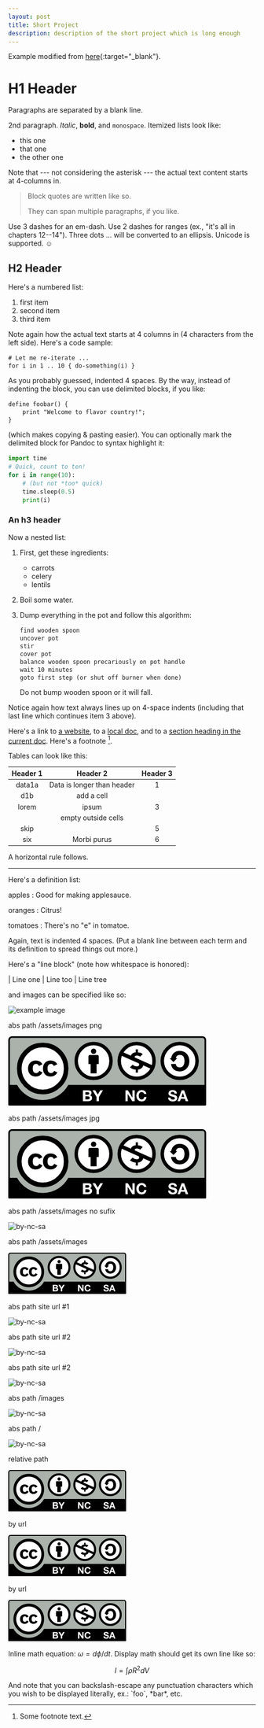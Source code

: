 ```yaml
---
layout: post
title: Short Project
description: description of the short project which is long enough
---
```

Example modified from [here](http://www.unexpected-vortices.com/sw/rippledoc/quick-markdown-example.html){:target="_blank"}.

H1 Header
============

Paragraphs are separated by a blank line.

2nd paragraph. *Italic*, **bold**, and `monospace`. Itemized lists
look like:

  * this one
  * that one
  * the other one

Note that --- not considering the asterisk --- the actual text
content starts at 4-columns in.

> Block quotes are
> written like so.
>
> They can span multiple paragraphs,
> if you like.

Use 3 dashes for an em-dash. Use 2 dashes for ranges (ex., "it's all
in chapters 12--14"). Three dots ... will be converted to an ellipsis.
Unicode is supported. ☺


H2 Header
------------

Here's a numbered list:

 1. first item
 2. second item
 3. third item

Note again how the actual text starts at 4 columns in (4 characters
from the left side). Here's a code sample:

    # Let me re-iterate ...
    for i in 1 .. 10 { do-something(i) }

As you probably guessed, indented 4 spaces. By the way, instead of
indenting the block, you can use delimited blocks, if you like:

~~~
define foobar() {
    print "Welcome to flavor country!";
}
~~~

(which makes copying & pasting easier). You can optionally mark the
delimited block for Pandoc to syntax highlight it:

~~~python
import time
# Quick, count to ten!
for i in range(10):
    # (but not *too* quick)
    time.sleep(0.5)
    print(i)
~~~



### An h3 header ###

Now a nested list:

 1. First, get these ingredients:

      * carrots
      * celery
      * lentils

 2. Boil some water.

 3. Dump everything in the pot and follow
    this algorithm:

        find wooden spoon
        uncover pot
        stir
        cover pot
        balance wooden spoon precariously on pot handle
        wait 10 minutes
        goto first step (or shut off burner when done)

    Do not bump wooden spoon or it will fall.

Notice again how text always lines up on 4-space indents (including
that last line which continues item 3 above).

Here's a link to [a website](http://foo.bar), to a [local
doc](local-doc.html), and to a [section heading in the current
doc](#an-h2-header). Here's a footnote [^1].

[^1]: Some footnote text.

Tables can look like this:

| Header 1 | Header 2                   | Header 3 |
|:--------:|:--------------------------:|:--------:|
| data1a   | Data is longer than header | 1        |
| d1b      | add a cell                 |          |
| lorem    | ipsum                      | 3        |
|          | empty outside cells        |          |
| skip     |                            | 5        |
| six      | Morbi purus                | 6        |


A horizontal rule follows.

***

Here's a definition list:

apples
  : Good for making applesauce.

oranges
  : Citrus!

tomatoes
  : There's no "e" in tomatoe.

Again, text is indented 4 spaces. (Put a blank line between each
term and  its definition to spread things out more.)

Here's a "line block" (note how whitespace is honored):

| Line one
|   Line too
| Line tree

and images can be specified like so:

![example image](https://images.unsplash.com/photo-1488190211105-8b0e65b80b4e?w=500&h=500&fit=crop "An exemplary image")

abs path /assets/images png

![by-nc-sa](/assets/images/by-nc-sa.png "by-nc-sa liscense")

abs path /assets/images jpg

![by-nc-sa](/assets/images/by-nc-sa.jpg "by-nc-sa liscense")

abs path /assets/images no sufix

![by-nc-sa](/assets/images/by-nc-sa "by-nc-sa liscense")

abs path /assets/images

![by-nc-sa](/assets/images/by-nc-sa.svg "by-nc-sa liscense")

abs path site url #1

![by-nc-sa](https://baliuzeger.github.io/blog/assets/images/by-nc-sa.svg "by-nc-sa liscense")

abs path site url #2

![by-nc-sa]({https://baliuzeger.github.io/blog}/assets/images/by-nc-sa.svg "by-nc-sa liscense")

abs path site url #2

![by-nc-sa]({{https://baliuzeger.github.io/blog}}/assets/images/by-nc-sa.svg "by-nc-sa liscense")


abs path /images

![by-nc-sa](/images/by-nc-sa.svg "by-nc-sa liscense")

abs path /

![by-nc-sa](/by-nc-sa.svg "by-nc-sa liscense")


relative path

![by-nc-sa](../assets/images/by-nc-sa.svg "by-nc-sa liscense")

by url

![by-nc-sa](https://github.com/baliuzeger/blog/blob/master/assets/images/by-nc-sa.svg "by-nc-sa liscense")

by url

![by-nc-sa](https://raw.githubusercontent.com/baliuzeger/blog/3e9bb770e68cde58e62963b8e9aabe446716d356/assets/images/by-nc-sa.svg "by-nc-sa liscense")



Inline math equation: $\omega = d\phi / dt$. Display
math should get its own line like so:

$$I = \int \rho R^{2} dV$$

And note that you can backslash-escape any punctuation characters
which you wish to be displayed literally, ex.: \`foo\`, \*bar\*, etc.
